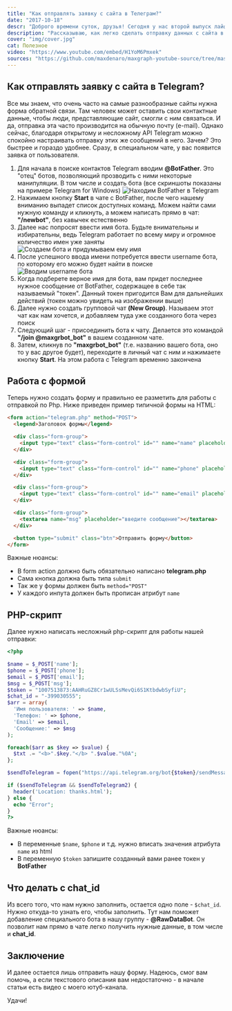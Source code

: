 ```yaml
---
title: "Как отправлять заявку с сайта в Телеграм?"
date: "2017-10-18"
descr: "Доброго времени суток, друзья! Сегодня у нас второй выпуск лайфхаков для верстальщика. И, если Вы видели предыдущий - знаете, что сегодня за тема:) Поехали!"
description: "Рассказываю, как легко сделать отправку данных с сайта в телеграм"
cover: "img/cover.jpg"
cat: Полезное
video: "https://www.youtube.com/embed/H1YoM6Pmxek"
sources: "https://github.com/maxdenaro/maxgraph-youtube-source/tree/master/%D0%9E%D1%82%D0%BF%D1%80%D0%B0%D0%B2%D0%BA%D0%B0%20%D1%84%D0%BE%D1%80%D0%BC%D1%8B%20%D0%B2%20%D1%82%D0%B5%D0%BB%D0%B5%D0%B3%D1%80%D0%B0%D0%BC"
---
```


## Как отправлять заявку с сайта в Telegram?

Все мы знаем, что очень часто на самые разнообразные сайты нужна форма обратной связи. Там человек может оставить свои контактные данные, чтобы люди, представляющие сайт, смогли с ним связаться. И да, отправка эта часто производится на обычную почту (e-mail). Однако сейчас, благодаря открытому и несложному API Telegram можно спокойно настраивать отправку этих же сообщений в него. Зачем? Это быстрее и гораздо удобнее. Сразу, в специальном чате, у вас появится заявка от пользователя.

1. Для начала в поиске контактов Telegram вводим __@BotFather__. Это "отец" ботов, позволяющий прозводить с ними некоторые манипуляции. В том числе и создать бота (все скриншоты показаны на примере Telegram for Windows)
![Находим BotFather в Telegram](img/bot.jpg)
2. Нажимаем кнопку __Start__ в чате с BotFather, после чего нашему вниманию выпадет список доступных команд. Можем найти сами нужную команду и кликнуть, а можем написать прямо в чат: __"/newbot"__, без кавычек естественно
3. Далее нас попросят ввести имя бота. Будьте внимательны и избирательны, ведь Telegram работает по всему миру и огромное количество имен уже заняты ![Создаем бота и придумываем ему имя](img/name-bot.jpg)
4. После успешного ввода имени потребуется ввести username бота, по которому его можно будет найти в поиске ![Вводим username бота](img/id-bot.jpg)
5. Когда подберете верное имя для бота, вам придет последнее нужное сообщение от BotFather, содержащее в себе так называемый "токен". Данный токен пригодится Вам для дальнейших действий (токен можно увидеть на изображении выше)
6. Далее нужно создать групповой чат __(New Group)__. Называем этот чат как нам хочется, и добавляем туда уже созданного бота через поиск
7. Следующий шаг - присоединить бота к чату. Делается это командой __"/join @maxgrbot\_bot"__ в вашем созданном чате.
8. Затем, кликнув по __"maxgrbot\_bot"__ (т.е. названию вашего бота, оно то у вас другое будет), переходите в личный чат с ним и нажимаете кнопку __Start__. На этом работа с Telegram временно закончена

## Работа с формой

Теперь нужно создать форму и правильно ее разметить для работы с отправкой по Php.
Ниже приведен пример типичной формы на HTML:

``` html
<form action="telegram.php" method="POST">
  <legend>Заголовок формы</legend>

  <div class="form-group">
    <input type="text" class="form-control" id="" name="name" placeholder="Введите имя">
  </div>

  <div class="form-group">
    <input type="text" class="form-control" id="" name="phone" placeholder="Введите телефон">
  </div>

  <div class="form-group">
    <input type="text" class="form-control" id="" name="email" placeholder="Введите email">
  </div>

  <div class="form-group">
    <textarea name="msg" placeholder="введите сообщение"></textarea>
  </div>

  <button type="submit" class="btn">Отправить форму</button>
</form>
```
Важные нюансы:
* В form action должно быть обязательно написано __telegram.php__
* Сама кнопка должна быть типа `submit`
* Так же у формы должен быть `method="POST"`
* У каждого инпута должен быть прописан атрибут `name`

## PHP-скрипт

Далее нужно написать несложный php-скрипт для работы нашей отправки:

``` php
<?php

$name = $_POST['name'];
$phone = $_POST['phone'];
$email = $_POST['email'];
$msg = $_POST['msg'];
$token = "1007513873:AAHRuGZ8Cr1wULSsMevQi6S1KtbdwbSyfiU";
$chat_id = "-399030555";
$arr = array(
  'Имя пользователя: ' => $name,
  'Телефон: ' => $phone,
  'Email' => $email,
  'Сообщение:' => $msg
);

foreach($arr as $key => $value) {
  $txt .= "<b>".$key."</b> ".$value."%0A";
};

$sendToTelegram = fopen("https://api.telegram.org/bot{$token}/sendMessage?chat_id={$chat_id}&parse_mode=html&text={$txt}","r");

if ($sendToTelegram && $sendToTelegram2) {
  header('Location: thanks.html');
} else {
  echo "Error";
}
?>
```
Важные нюансы:
* В переменные `$name`, `$phone` и т.д. нужно вписать значения атрибута `name` из html
* В переменную `$token` запишите созданный вами ранее токен у __BotFather__

## Что делать с chat_id

Из всего того, что нам нужно заполнить, остается одно поле - `$chat_id`. Нужно откуда-то узнать его, чтобы заполнить.
Тут нам поможет добавление специального бота в нашу группу - __@RawDataBot__. Он позволит нам прямо в чате легко получить нужные данные, в том числе и __chat_id__.

## Заключение

И далее остается лишь отправить нашу форму. Надеюсь, смог вам помочь, а если текстового описания вам недостаточно - в начале статьи есть видео с моего ютуб-канала.

Удачи!
